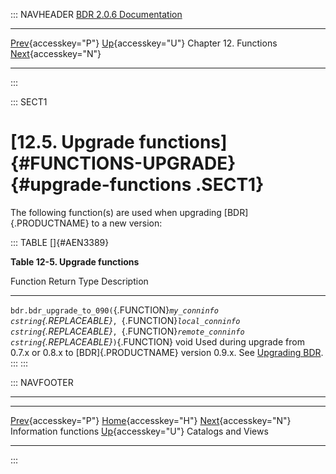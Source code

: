 ::: NAVHEADER
  [BDR 2.0.6 Documentation](index.md)                                                                                                     
  --------------------------------------------------------------------------- ------------------------------------- ----------------------- -----------------------------------------------------------------
  [Prev](functions-information.md "Information functions"){accesskey="P"}   [Up](functions.md){accesskey="U"}    Chapter 12. Functions    [Next](catalogs-views.md "Catalogs and Views"){accesskey="N"}

------------------------------------------------------------------------
:::

::: SECT1
# [12.5. Upgrade functions]{#FUNCTIONS-UPGRADE} {#upgrade-functions .SECT1}

The following function(s) are used when upgrading [BDR]{.PRODUCTNAME} to
a new version:

::: TABLE
[]{#AEN3389}

**Table 12-5. Upgrade functions**

  Function                                                                                                                                                                                                 Return Type   Description
  -------------------------------------------------------------------------------------------------------------------------------------------------------------------------------------------------------- ------------- ------------------------------------------------------------------------------------------------------------------
  `bdr.bdr_upgrade_to_090(`{.FUNCTION}*`my_conninfo cstring`{.REPLACEABLE}*`, `{.FUNCTION}*`local_conninfo cstring`{.REPLACEABLE}*`, `{.FUNCTION}*`remote_conninfo cstring`{.REPLACEABLE}*`)`{.FUNCTION}   void          Used during upgrade from 0.7.x or 0.8.x to [BDR]{.PRODUCTNAME} version 0.9.x. See [Upgrading BDR](upgrade.md).
:::
:::

::: NAVFOOTER

------------------------------------------------------------------------

  --------------------------------------------------- ------------------------------------- --------------------------------------------
  [Prev](functions-information.md){accesskey="P"}     [Home](index.md){accesskey="H"}     [Next](catalogs-views.md){accesskey="N"}
  Information functions                                [Up](functions.md){accesskey="U"}                            Catalogs and Views
  --------------------------------------------------- ------------------------------------- --------------------------------------------
:::
